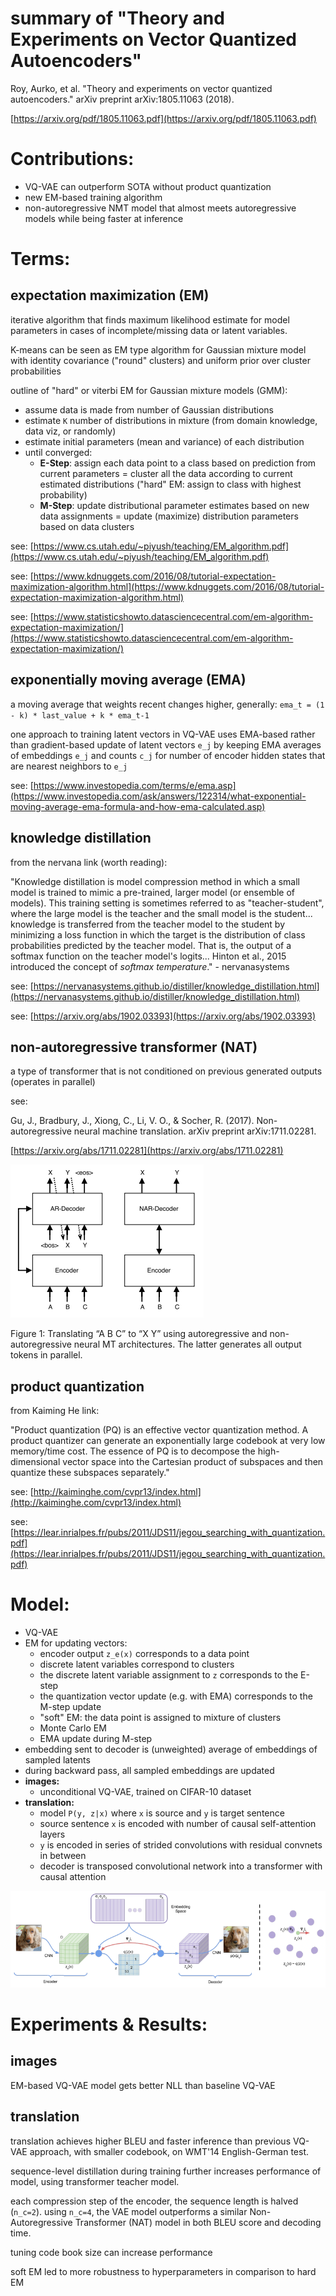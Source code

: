# summary of "Theory and Experiments on Vector Quantized Autoencoders"

Roy, Aurko, et al. "Theory and experiments on vector quantized autoencoders." arXiv preprint arXiv:1805.11063 (2018).

[https://arxiv.org/pdf/1805.11063.pdf](https://arxiv.org/pdf/1805.11063.pdf)

# Contributions:

- VQ-VAE can outperform SOTA without product quantization
- new EM-based training algorithm
- non-autoregressive NMT model that almost meets autoregressive models while being faster at inference

# Terms:

## expectation maximization (EM)

iterative algorithm that finds maximum likelihood estimate for model parameters in cases of incomplete/missing data or latent variables.

K-means can be seen as EM type algorithm for Gaussian mixture model with identity covariance ("round" clusters) and uniform prior over cluster probabilities

outline of "hard" or viterbi EM for Gaussian mixture models (GMM):

- assume data is made from number of Gaussian distributions
- estimate `K` number of distributions in mixture (from domain knowledge, data viz, or randomly)
- estimate initial parameters (mean and variance) of each distribution
- until converged:
    - **E-Step**: assign each data point to a class based on prediction from current parameters
    = cluster all the data according to current estimated distributions
    ("hard" EM: assign to class with highest probability)
    - **M-Step**: update distributional parameter estimates based on new data assignments
    = update (maximize) distribution parameters based on data clusters

see: [https://www.cs.utah.edu/~piyush/teaching/EM_algorithm.pdf](https://www.cs.utah.edu/~piyush/teaching/EM_algorithm.pdf)

see: [https://www.kdnuggets.com/2016/08/tutorial-expectation-maximization-algorithm.html](https://www.kdnuggets.com/2016/08/tutorial-expectation-maximization-algorithm.html)

see: [https://www.statisticshowto.datasciencecentral.com/em-algorithm-expectation-maximization/](https://www.statisticshowto.datasciencecentral.com/em-algorithm-expectation-maximization/)

## exponentially moving average (EMA)

a moving average that weights recent changes higher, generally:
`ema_t = (1 - k) * last_value + k * ema_t-1` 

one approach to training latent vectors in VQ-VAE uses EMA-based rather than gradient-based update of latent vectors `e_j`  by keeping EMA averages of embeddings `e_j` and counts `c_j` for number of encoder hidden states that are nearest neighbors to `e_j`

see: [https://www.investopedia.com/terms/e/ema.asp](https://www.investopedia.com/ask/answers/122314/what-exponential-moving-average-ema-formula-and-how-ema-calculated.asp)

## knowledge distillation

from the nervana link (worth reading):

"Knowledge distillation is model compression method in which a small model is trained to mimic a pre-trained, larger model (or ensemble of models). This training setting is sometimes referred to as "teacher-student", where the large model is the teacher and the small model is the student... knowledge is transferred from the teacher model to the student by minimizing a loss function in which the target is the distribution of class probabilities predicted by the teacher model. That is, the output of a softmax function on the teacher model's logits... Hinton et al., 2015 introduced the concept of *softmax temperature*." - nervanasystems

see: [https://nervanasystems.github.io/distiller/knowledge_distillation.html](https://nervanasystems.github.io/distiller/knowledge_distillation.html)

see: [https://arxiv.org/abs/1902.03393](https://arxiv.org/abs/1902.03393)

## non-autoregressive transformer (NAT)

a type of transformer that is not conditioned on previous generated outputs (operates in parallel)

see:

Gu, J., Bradbury, J., Xiong, C., Li, V. O., & Socher, R. (2017). Non-autoregressive neural machine translation. arXiv preprint arXiv:1711.02281. 

[https://arxiv.org/abs/1711.02281](https://arxiv.org/abs/1711.02281)

![](img/roy_1.png)

Figure 1: Translating “A B C” to “X Y” using autoregressive and non-autoregressive neural MT architectures. The latter generates all output tokens in parallel.

## product quantization

from Kaiming He link:

"Product quantization (PQ) is an effective vector quantization method. A product quantizer can generate an exponentially large codebook at very low memory/time cost. The essence of PQ is to decompose the high-dimensional vector space into the Cartesian product of subspaces and then quantize these subspaces separately."

see: [http://kaiminghe.com/cvpr13/index.html](http://kaiminghe.com/cvpr13/index.html)

see: [https://lear.inrialpes.fr/pubs/2011/JDS11/jegou_searching_with_quantization.pdf](https://lear.inrialpes.fr/pubs/2011/JDS11/jegou_searching_with_quantization.pdf)

# Model:

- VQ-VAE
- EM for updating vectors:
    - encoder output `z_e(x)` corresponds to a data point
    - discrete latent variables correspond to clusters
    - the discrete latent variable assignment to `z` corresponds to the E-step
    - the quantization vector update (e.g. with EMA) corresponds to the M-step update
    - "soft" EM: the data point is assigned to mixture of clusters
    - Monte Carlo EM
    - EMA update during M-step
- embedding sent to decoder is (unweighted) average of embeddings of sampled latents
- during backward pass, all sampled embeddings are updated
- **images:**
    - unconditional VQ-VAE, trained on CIFAR-10 dataset
- **translation:**
    - model `P(y, z|x)` where `x` is source and `y` is target sentence
    - source sentence `x` is encoded with number of causal self-attention layers
    - `y` is encoded in series of strided convolutions with residual convnets in between
    - decoder is transposed convolutional network into a transformer with causal attention

![](img/roy_2.png)

# Experiments & Results:

## images

EM-based VQ-VAE model gets better NLL than baseline VQ-VAE

## translation

translation achieves higher BLEU and faster inference than previous VQ-VAE approach, with smaller codebook, on WMT'14 English-German test.

sequence-level distillation during training further increases performance of model, using transformer teacher model.

each compression step of the encoder, the sequence length is halved (`n_c=2`). using `n_c=4`, the VAE model outperforms a similar Non-Autoregressive Transformer (NAT) model in both BLEU score and decoding time.

tuning code book size can increase performance

soft EM led to more robustness to hyperparameters in comparison to hard EM